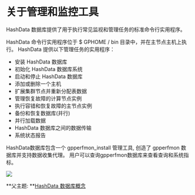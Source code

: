 # 关于管理和监控工具

HashData 数据库提供了用于执行常见监视和管理任务的标准命令行实用程序。

HashData 命令行实用程序位于 $ GPHOME / bin 目录中，并在主节点主机上执行。 HashData 提供以下管理任务的实用程序：

* 安装 HashData 数据库
* 初始化 HashData 数据库系统
* 启动和停止 HashData 数据库
* 添加或删除一个主机
* 扩展集群节点并重新分配表数据
* 管理恢复故障的计算节点实例
* 执行容错和恢复故障的主节点实例
* 备份和恢复数据库\(并行\)
* 并行加载数据
* HashData 数据库之间的数据传输
* 系统状态报告

HashData数据库包含一个 gpperfmon\_install 管理工具, 创造了 gpperfmon 数据库并支持数据收集代理。 用户可以查询gpperfmon数据库来查看查询和系统指标。

![](http://greenplum.org/docs/admin_guide/graphics/cc_arch_gpdb.png)

**父主题: **[HashData 数据库概念](/hashdata-shu-ju-ku-gai-nian.md)

